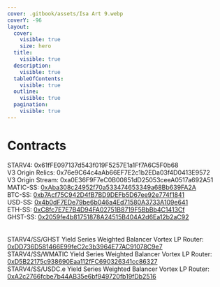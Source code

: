 ```yaml
---
cover: .gitbook/assets/Isa Art 9.webp
coverY: -96
layout:
  cover:
    visible: true
    size: hero
  title:
    visible: true
  description:
    visible: true
  tableOfContents:
    visible: true
  outline:
    visible: true
  pagination:
    visible: true
---
```


# Contracts

STARV4: 0x61fFE097137d543f019F5257E1a1Ff7A6C5F0b68\
V3 Origin Relics: 0x76e9C64c4aAb66EF7E2c1b2EDa03f4D0413E9572\
V3 Origin Stream: 0xa0E36F9F7eC0B00851dD25053ceeA0517a692A51\
MATIC-SS: [0xAba308c24952f70a533474653349a68Bb639FA2A](https://polygonscan.com/token/0xaba308c24952f70a533474653349a68bb639fa2a)\
BTC-SS: [0xb7Acf75C942D4fB7BD9DEFb5D67ee92e774f1841](https://polygonscan.com/token/0xb7acf75c942d4fb7bd9defb5d67ee92e774f1841)\
USD-SS: [0x4b0dF7EDe79be6b046a4Ed71580A3733A109e641](https://polygonscan.com/token/0x4b0df7ede79be6b046a4ed71580a3733a109e641)\
ETH-SS: [0xC8fc7E7E7B4D94FA02751B8719F5BbBb4C1413Cf](https://polygonscan.com/token/0xc8fc7e7e7b4d94fa02751b8719f5bbbb4c1413cf/)\
GHST-SS: [0x2059fe4b81751878A24515B404A2d6Ea12b2aC92](https://polygonscan.com/token/0x2059fe4b81751878a24515b404a2d6ea12b2ac92)\
\
\
STARV4/SS/GHST Yield Series Weighted Balancer Vortex LP Router: [0xDD736D581466E99feC2c3b3964E77AC91078C9e7](https://app.balancer.fi/#/polygon/pool/0xdd736d581466e99fec2c3b3964e77ac91078c9e7000100000000000000000ea9)\
STARV4/SS/WMATIC Yield Series Weighted Balancer Vortex LP Router: \
[0xD5B22175c938690Eaa112fFC690326341cc86327](https://app.balancer.fi/#/polygon/pool/0xd5b22175c938690eaa112ffc690326341cc86327000100000000000000000ea7)\
STARV4/SS/USDC.e Yield Series Weighted Balancer Vortex LP Router:\
[0xA2c2766fcbe7b44AB35e6bf949720fb19fDb2516](https://app.balancer.fi/#/polygon/pool/0xa2c2766fcbe7b44ab35e6bf949720fb19fdb2516000100000000000000000ea8)

